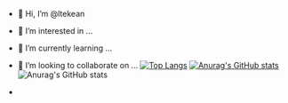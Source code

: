 - 👋 Hi, I’m @ltekean
- 👀 I’m interested in ...
- 🌱 I’m currently learning ...
- 💞️ I’m looking to collaborate on ...
[![Top Langs](https://github-readme-stats.vercel.app/api/top-langs/?username=ltekean)](https://github.com/anuraghazra/github-readme-stats)
[![Anurag's GitHub stats](https://github-readme-stats.vercel.app/api?username=ltekean)](https://github.com/anuraghazra/github-readme-stats)
![Anurag's GitHub stats](https://github-readme-stats.vercel.app/api?username=ltekean&hide=contribs,prs&show_icons=true&theme=graywhite)


- 
<!---
ltekean/ltekean is a ✨ special ✨ repository because its `README.md` (this file) appears on your GitHub profile.
You can click the Preview link to take a look at your changes.
--->
